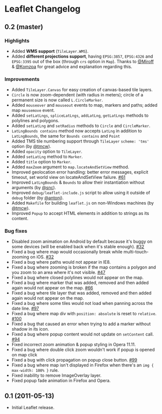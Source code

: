Leaflet Changelog
=================

## 0.2 (master)

### Highlights

 * Added **WMS support** (`TileLayer.WMS`).
 * Added **different projections support**, having `EPSG:3857`, `EPSG:4326` and `EPSG:3395` out of the box (through `crs` option in `Map`). Thanks to [@Miroff](https://github.com/Miroff) & [@Komzpa](https://github.com/Komzpa) for great advice and explanation regarding this.
 
### Improvements
 
 * Added `TileLayer.Canvas` for easy creation of canvas-based tile layers.
 * `Circle` is now zoom-dependent (with radius in meters); circle of a permanent size is now called `L.CircleMarker`.
 * Added `mouseover` and `mouseout` events to map, markers and paths; added map `mousemove` event.
 * Added `setLatLngs`, `spliceLatLngs`, `addLatLng`, `getLatLngs` methods to polylines and polygons.
 * Added `setLatLng` and `setRadius` methods to `Circle` and `CircleMarker`.
 * `LatLngBounds contains` method now accepts `LatLng` in addition to `LatLngBounds`, the same for `Bounds contains` and `Point` 
 * Added TMS tile numbering support through `TileLayer` `scheme: 'tms'` option (by [@tmcw](https://github.com/tmcw)). 
 * Added `opacity` option to `TileLayer`.
 * Added `setLatLng` method to `Marker`.
 * Added `title` option to `Marker`.
 * Added `maxZoom` argument to `map.locateAndSetView` method.
 * Improved geolocation error handling: better error messages, explicit timeout, set world view on locateAndSetView failure. [#61](https://github.com/CloudMade/Leaflet/issues/61)
 * Improved `LatLngBounds` & `Bounds` to allow their instantiation without arguments (by [@snc](https://github.com/snc)).
 * Improved `debug/leaflet-include.js` script to allow using it outside of `debug` folder (by [@antonj](https://github.com/antonj)).
 * Added `Makefile` for building `leaflet.js` on non-Windows machines (by [@tmcw](https://github.com/tmcw)).
 * Improved `Popup` to accept HTML elements in addition to strings as its content.
 
### Bug fixes
 
 * Disabled zoom animation on Android by default because it's buggy on some devices (will be enabled back when it's stable enough). [#32](https://github.com/CloudMade/Leaflet/issues/32)
 * Fixed a bug where map would occasionally break while multi-touch-zooming on iOS. [#32](https://github.com/CloudMade/Leaflet/issues/32)
 * Fixed a bug where paths would not appear in IE8. 
 * Fixed a bug where zooming is broken if the map contains a polygon and you zoom to an area where it's not visible. [#47](https://github.com/CloudMade/Leaflet/issues/47)
 * Fixed a bug where closed polylines would not appear on the map.
 * Fixed a bug where marker that was added, removed and then added again would not appear on the map. [#66](https://github.com/CloudMade/Leaflet/issues/66)
 * Fixed a bug where tile layer that was added, removed and then added again would not appear on the map.
 * Fixed a bug where some tiles would not load when panning across the date line. [#97](https://github.com/CloudMade/Leaflet/issues/97)
 * Fixed a bug where map div with `position: absolute` is reset to `relative`. [#100](https://github.com/CloudMade/Leaflet/issues/100) 
 * Fixed a bug that caused an error when trying to add a marker without shadow in its icon.
 * Fixed a bug where popup content would not update on `setContent` call. [#94](https://github.com/CloudMade/Leaflet/issues/94)
 * Fixed incorrect zoom animation & popup styling in Opera 11.11.
 * Fixed a bug where double click zoom wouldn't work if popup is opened on map click
 * Fixed a bug with click propagation on popup close button. [#99](https://github.com/CloudMade/Leaflet/issues/99)
 * Fixed a bug where map isn't displayed in Firefox when there's an `img { max-width: 100% }` rule.
 * Fixed inability to remove ImageOverlay layer.
 * Fixed popup fade animation in Firefox and Opera.

## 0.1 (2011-05-13)

 * Initial Leaflet release.